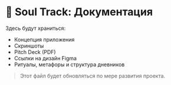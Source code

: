# 📁 Soul Track: Документация

Здесь будут храниться:
- Концепция приложения
- Скриншоты
- Pitch Deck (PDF)
- Ссылки на дизайн Figma
- Ритуалы, метафоры и структура дневников

> Этот файл будет обновляться по мере развития проекта.

